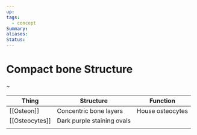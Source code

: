 ```yaml
---
up: 
tags:
  - concept
Summary: 
aliases: 
Status:
---
```

# Compact bone Structure
~

| Thing          | Structure                  | Function         |
| -------------- | -------------------------- | ---------------- |
| [[Osteon]]     | Concentric bone layers     | House osteocytes |
| [[Osteocytes]] | Dark purple staining ovals |                  |
|                |                            |                  |
